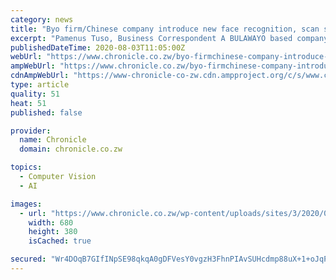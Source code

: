 ```yaml
---
category: news
title: "Byo firm/Chinese company introduce new face recognition, scan system to fight Covid-19"
excerpt: "Pamenus Tuso, Business Correspondent A BULAWAYO based company Brains at Work Consulting (Private) Limited has entered into a partnership with a Chinese company, Clou Global Technology, to solely to distribute the Chinese firm‘s face recognition system integrated with temperature scan."
publishedDateTime: 2020-08-03T11:05:00Z
webUrl: "https://www.chronicle.co.zw/byo-firmchinese-company-introduce-new-face-recognition-scan-system-to-fight-covid-19/"
ampWebUrl: "https://www.chronicle.co.zw/byo-firmchinese-company-introduce-new-face-recognition-scan-system-to-fight-covid-19/amp/"
cdnAmpWebUrl: "https://www-chronicle-co-zw.cdn.ampproject.org/c/s/www.chronicle.co.zw/byo-firmchinese-company-introduce-new-face-recognition-scan-system-to-fight-covid-19/amp/"
type: article
quality: 51
heat: 51
published: false

provider:
  name: Chronicle
  domain: chronicle.co.zw

topics:
  - Computer Vision
  - AI

images:
  - url: "https://www.chronicle.co.zw/wp-content/uploads/sites/3/2020/08/59D76B3D-C48F-4261-B223-015748826C0C-680x380.png"
    width: 680
    height: 380
    isCached: true

secured: "Wr4DOqB7GIfINpSE98qkqA0gDFVesY0vgzH3FhnPIAvSUHcdmp88uX+1+oJqPX6u2J9kTefPhsbiz5L75i5omoaYKS89Hq2Wey4fpdJEp3UGqdXdyizpsaRIGFJ++6PJAbQvzb/1FqXaEL/of+pZqwnixL1yAlz8nVjGKpGmQJDlyVSSg1mPqb5p4P2arcQg4hscqL5nJlB/M6i05V2LFAXzAk7QZSGAJpN6f6hB8cwlsw9cAdx9V254vYQ65JZGYao7aXYLV33zFe0lQMzVm7rBQcLcDK7Per2SiAKJd2drfS0HfKNjnQmFqmwaA41my++mB/Gl0Y0Q5WlXdrHC5Q==;N1Jb4KYRM0ppTps99ZvQKQ=="
---
```


